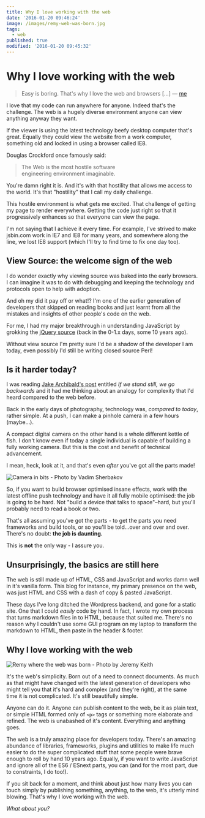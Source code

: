 ```yaml
---
title: Why I love working with the web
date: '2016-01-20 09:46:24'
image: /images/remy-web-was-born.jpg
tags:
  - web
published: true
modified: '2016-01-20 09:45:32'
---
```

# Why I love working with the web

> Easy is boring. That's why I love the web and browsers […] — [me](https://twitter.com/rem/status/563268265980751872)

I love that my code can run anywhere for anyone. Indeed that's the challenge. The web is a hugely diverse environment anyone can view anything anyway they want.

If the viewer is using the latest technology beefy desktop computer that's great. Equally they could view the website from a work computer, something old and locked in using a browser called IE8.

Douglas Crockford once famously said:

> The Web is the most hostile software engineering environment imaginable.

<!--more-->

You're damn right it is. And it's with that hostility that allows me access to the world. It's that "hostility" that I call my daily challenge.

This hostile environment is what gets me excited. That challenge of getting my page to render everywhere. Getting the code just right so that it progressively enhances so that everyone can view the page.

I'm not saying that I achieve it every time. For example, I've strived to make jsbin.com work in IE7 and IE8 for many years, and somewhere along the line, we lost IE8 support (which I'll try to find time to fix one day too).

## View Source: the welcome sign of the web

I do wonder exactly why viewing source was baked into the early browsers. I can imagine it was to do with debugging and keeping the technology and protocols open to help with adoption.

And oh my did it pay off or what!? I'm one of the earlier generation of developers that skipped on reading books and just learnt from all the mistakes and insights of other people's code on the web.

For me, I had my major breakthrough in understanding JavaScript by grokking the [jQuery source](http://genius.it/ejohn.org/files/jquery-original.html) (back in the 0-1.x days, some 10 years ago).

Without view source I'm pretty sure I'd be a shadow of the developer I am today, even possibly I'd still be writing closed source Perl!

## Is it harder today?

I was reading [Jake Archibald's post](https://jakearchibald.com/2015/if-we-stand-still-we-go-backwards/) entitled *If we stand still, we go backwards* and it had me thinking about an analogy for complexity that I'd heard compared to the web before.

Back in the early days of photography, technology was, *compared to today*, rather simple. At a push, I can make a pinhole camera in a few hours (maybe...).

A compact digital camera on the other hand is a whole different kettle of fish. I don't know even if today a single individual is capable of building a fully working camera. But this is the cost and benefit of technical advancement.

I mean, heck, look at it, and that's even *after* you've got all the parts made!

![Camera in bits - Photo by Vadim Sherbakov](https://images.unsplash.com/4/madebyvadim.jpg?q=80&fm=jpg&s=4d5b600fb30878422cfe859a3e4485f1)

So, if you want to build browser optimised insane effects, work with the latest offline push technology and have it all fully mobile optimised: the job is going to be hard. Not "build a device that talks to space"–hard, but you'll probably need to read a book or two.

That's all assuming you've got the parts - to get the parts you need frameworks and build tools, or so you'll be told...over and over and over. There's no doubt: **the job is daunting.**

This is **not** the only way - I assure you.

## Unsurprisingly, the basics are still here

The web is still made up of HTML, CSS and JavaScript and works damn well in it's vanilla form. This blog for instance, my primary presence on the web, was just HTML and CSS with a dash of copy & pasted JavaScript.

These days I've long ditched the Wordpress backend, and gone for a static site. One that I could *easily* code by hand. In fact, I wrote my own process that turns markdown files in to HTML, because that suited me. There's no reason why I couldn't use some GUI program on my laptop to transform the markdown to HTML, then paste in the header & footer.

## Why I love working with the web

![Remy where the web was born - Photo by Jeremy Keith](/images/remy-web-was-born.jpg)

It's the web's simplicity. Born out of a need to connect documents. As much as that might have changed with the latest generation of developers who might tell you that it's hard and complex (and they're right), at the same time it is not complicated. It's still beautifully simple.

Anyone can do it. Anyone can publish content to the web, be it as plain text, or simple HTML formed only of `<p>` tags or something more elaborate and refined. The web is unabashed of it's content. Everything and anything goes.

The web is a truly amazing place for developers today. There's an amazing abundance of libraries, frameworks, plugins and utilities to make life much easier to do the super complicated stuff that some people were brave enough to roll by hand 10 years ago. Equally, if you want to write JavaScript and ignore all of the ES6 / ESnext parts, you can (and for the most part, due to constraints, I do too!).

If you sit back for a moment, and think about just how many lives you can touch simply by publishing something, anything, to the web, it's utterly mind blowing. That's why I love working with the web.

*What about you?*
